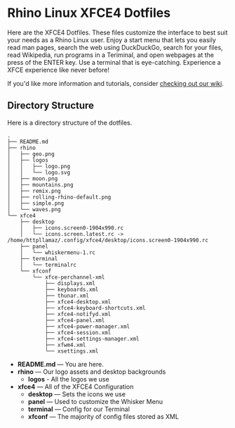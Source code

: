 # Rhino Linux XFCE4 Dotfiles
Here are the XFCE4 Dotfiles. These files customize the interface to best suit your needs as a Rhino Linux user. Enjoy a start menu that lets you easily read man pages, search the web using DuckDuckGo, search for your files, read Wikipedia, run programs in a Teriminal, and open webpages at the press of the ENTER key. Use a terminal that is eye-catching. Experience a XFCE experience like never before!

If you'd like more information and tutorials, consider [checking out our wiki](https://rhinolinux.org/wiki/).

## Directory Structure
Here is a directory structure of the dotfiles.

    .
    ├── README.md
    ├── rhino
    │   ├── geo.png
    │   ├── logos
    │   │   ├── logo.png
    │   │   └── logo.svg
    │   ├── moon.png
    │   ├── mountains.png
    │   ├── remix.png
    │   ├── rolling-rhino-default.png
    │   ├── simple.png
    │   └── waves.png
    └── xfce4
        ├── desktop
        │   ├── icons.screen0-1904x990.rc
        │   └── icons.screen.latest.rc -> /home/httpllamaz/.config/xfce4/desktop/icons.screen0-1904x990.rc
        ├── panel
        │   └── whiskermenu-1.rc
        ├── terminal
        │   └── terminalrc
        └── xfconf
            └── xfce-perchannel-xml
                ├── displays.xml
                ├── keyboards.xml
                ├── thunar.xml
                ├── xfce4-desktop.xml
                ├── xfce4-keyboard-shortcuts.xml
                ├── xfce4-notifyd.xml
                ├── xfce4-panel.xml
                ├── xfce4-power-manager.xml
                ├── xfce4-session.xml
                ├── xfce4-settings-manager.xml
                ├── xfwm4.xml
                └── xsettings.xml

- **README.md** — You are here.
- **rhino** — Our logo assets and desktop backgrounds
    - **logos** - All the logos we use
- **xfce4** — All of the XFCE4 Configuration
    - **desktop** — Sets the icons we use
    - **panel** — Used to customize the Whisker Menu
    - **terminal** — Config for our Terminal
    - **xfconf** — The majority of config files stored as XML

